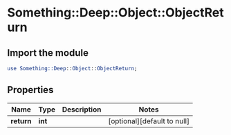 # Something::Deep::Object::ObjectReturn

## Import the module
```perl
use Something::Deep::Object::ObjectReturn;
```

## Properties
Name | Type | Description | Notes
------------ | ------------- | ------------- | -------------
**return** | **int** |  | [optional][default to null]



